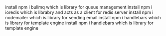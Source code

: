 install npm i bullmq which is library for queue management
install npm i ioredis which is librabry and acts as a client for redis server
install npm i nodemailer which is library for sending email
install npm i handlebars which is library for template engine
install npm i handlebars which is library for template engine
